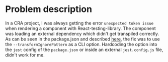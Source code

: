 # Problem description

In a CRA project, I was always getting the error `unexpected token issue` when rendering a component with React-testing-library. The component was loading an external dependency which didn't get transpiled correctly. As can be seen in the package.json and described [here](https://github.com/facebook/create-react-app/issues/2537), the fix was to use the `--transformIgnorePattern` as a CLI option. Hardcoding the option into the `jest` config of the `package.json` or inside an external `jest.config.js` file, didn't work for me.
